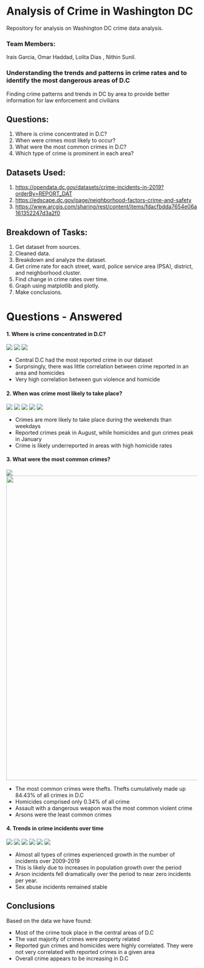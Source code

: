 # Analysis of Crime in Washington DC
Repository for analysis on Washington DC crime data analysis.
                  
                        
### Team Members:       

Irais Garcia, Omar Haddad, Lolita Dias , Nithin Sunil.   

### Understanding the trends and patterns in crime rates and to identify the most dangerous areas of D.C
Finding crime patterns and trends in DC by area to provide better information for law enforcement and civilians

## Questions:
1. Where is crime concentrated in D.C? 
2. When were crimes most likely to occur?
3. What were the most common crimes in D.C? 
4. Which type of crime is prominent in each area? 

## Datasets Used: 
 1. https://opendata.dc.gov/datasets/crime-incidents-in-2019?orderBy=REPORT_DAT
 2. https://edscape.dc.gov/page/neighborhood-factors-crime-and-safety
 3. https://www.arcgis.com/sharing/rest/content/items/fdacfbdda7654e06a161352247d3a2f0

## Breakdown of Tasks:

1. Get dataset from sources.
2. Cleaned data.
3. Breakdown and analyze the dataset.
4. Get crime rate for each street, ward, police service area (PSA), district, and neighborhood cluster.  
5. Find change in crime rates over time. 
7. Graph using matplotlib and plotly.
8. Make conclusions.


# Questions - Answered

#### 1. Where is crime concentrated in D.C? 

<img src="Images/density.png">
<img src="Images/crimes_district.png">
<img src="Images/crimes_ward.png">


* Central D.C had the most reported crime in our dataset
* Surprisingly, there was little correlation between crime reported in an area and homicides
* Very high correlation between gun violence and homicide

#### 2. When was crime most likely to take place?
<img src="Images/crimes_day.png">
<img src="Images/crimes_month.png">
<img src="Images/gun_crimes_month.png">
<img src="Images/hom_crimes_month.png">
<img src="Images/crimes_month.png">


* Crimes are more likely to take place during the weekends than weekdays
* Reported crimes peak in August, while homicides and gun crimes peak in January
* Crime is likely underreported in areas with high homicide rates

#### 3. What were the most common crimes?

<img src="/Images/type_crimes.png">
<img src="/Images/type_crimes_number.png" width= 800>

* The most common crimes were thefts. Thefts cumulatively made up 84.43% of all crimes in D.C 
* Homicides comprised only 0.34% of all crime
* Assault with a dangerous weapon was the most common violent crime
* Arsons were the least common crimes

#### 4. Trends in crime incidents over time

<img src="/Images/trend_homicide.png">
<img src="/Images/trend_assault.png">
<img src="/Images/trend_abuse.png">
<img src="/Images/trend_robbery.png">
<img src="/Images/trend_theft_other.png">
<img src="/Images/trend_arson.png">
     



* Almost all types of crimes experienced growth in the number of incidents over 2009-2019 
* This is likely due to increases in population growth over the period
* Arson incidents fell dramatically over the period to near zero incidents per year.
* Sex abuse incidents remained stable

## Conclusions

Based on the data we have found: 
* Most of the crime took place in the central areas of D.C
* The vast majority of crimes were property related
* Reported gun crimes and homicides were highly correlated. They were not very correlated with reported crimes in a given area
* Overall crime appears to be increasing in D.C
